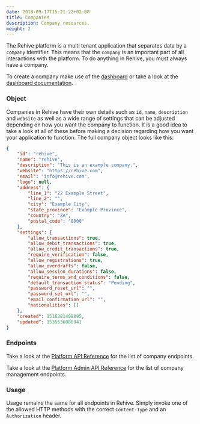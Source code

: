 ```yaml
---
date: 2018-09-17T15:21:22+02:00
title: Companies
description: Company resources.
weight: 2
---
```


The Rehive platform is a multi tenant application that separates data by a `company` identifier. This means that the `company` is an important part of all interactions with the platform. To do anything in Rehive, you must always have a company.

<aside class="notice">
    To create a company make use of the <a href="https://dashboard.rehive.com" target="_blank">dashboard</a> or take a look at the <a href="/dashboard/get-started/introduction/" target="_blank">dashboard documentation</a>.
</aside>

### Object

Companies in Rehive have their own details such as `id`, `name`, `description` and `website` as well as a wide range of settings that can be adjusted depending on how you want the company to function. It is a good idea to take a look at all of these before making a decision regarding how you want your application to function. The full company object looks like this:

```json
{
    "id": "rehive",
    "name": "rehive",
    "description": "This is an example company.",
    "website": "https://rehive.com",
    "email": "info@rehive.com",
    "logo": null,
    "address": {
        "line_1": "22 Example Street",
        "line_2": "",
        "city": "Example City",
        "state_province": "Example Province",
        "country": "ZA",
        "postal_code": "8000"
    },
    "settings": {
        "allow_transactions": true,
        "allow_debit_transactions": true,
        "allow_credit_transactions": true,
        "require_verification": false,
        "allow_registrations": true,
        "allow_overdrafts": false,
        "allow_session_durations": false,
        "require_terms_and_conditions": false,
        "default_transaction_status": "Pending",
        "password_reset_url": "",
        "password_set_url": "",
        "email_confirmation_url": "",
        "nationalities": []
    },
    "created": 1516281408895,
    "updated": 1535536086941
}
```

### Endpoints

Take a look at the [Platform API Reference](REPLACE) for the list of company endpoints.

Take a look at the [Platform Admin API Reference](REPLACE) for the list of company management endpoints.

### Usage

Usage remains the same for all endpoints in Rehive. Simply invoke one of the allowed HTTP methods with the correct `Content-Type` and an `Authorization` header.
